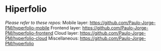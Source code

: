 # Hiperfolio

*Please refer to these repos:*
Mobile layer: https://github.com/Paulo-Jorge-PM/hyperfolio-mobile
Frontend layer: https://github.com/Paulo-Jorge-PM/hyperfolio-frontend
Cloud layer: https://github.com/Paulo-Jorge-PM/hyperfolio-cloud
Miscellaneous: https://github.com/Paulo-Jorge-PM/hyperfolio
